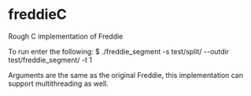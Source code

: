 # freddieC
Rough C implementation of Freddie

To run enter the following:
$ ./freddie_segment -s test/split/ --outdir test/freddie_segment/ -t 1

Arguments are the same as the original Freddie, this implementation can support multithreading as well.
